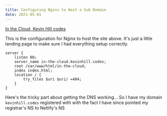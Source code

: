 ```yaml
---
title: Configuring Nginx to Host a Sub Domain
date: 2021-05-01
---
```


[In the Cloud, Kevin Hill codes][cloud-link]

This is the configuration for Nginx to host the site above. It's just a little landing page to make sure I had everything setup correctly.

```nginx line-numbers
server {
    listen 80;
    server_name in-the-cloud.kevinhill.codes;
    root /var/www/html/in-the-cloud;
    index index.html;
    location / {
        try_files $uri $uri/ =404;
    }
}
```

Here's the tricky part about getting the DNS working...
So I have my domain `kevinhill.codes` registered with with the fact I have since pointed my registrar's NS to Netlify's NS

[cloud-link]: http://in-the-cloud.kevinhill.codes "My Vultr VPS Landing Page"
